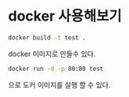 # docker 사용해보기

```sh
docker build -t test .
```

docker 이미지로 만들수 있다.

```sh
docker run -d -p 80:80 test
```

으로 도커 이미지를 실행 할 수 있다.